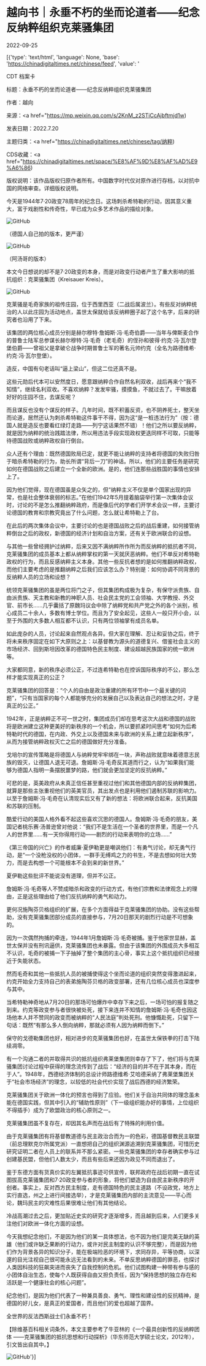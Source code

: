 # 越向书｜永垂不朽的坐而论道者——纪念反纳粹组织克莱骚集团

2022-09-25

[{'type': 'text/html', 'language': None, 'base': 'https://chinadigitaltimes.net/chinese/feed', 'value': '

CDT 档案卡

标题：永垂不朽的坐而论道者——纪念反纳粹组织克莱骚集团

作者：越向

来源：<a href="https://mp.weixin.qq.com/s/2KnM_z2STiCcAjbftmjd1w)

发表日期：2022.7.20

主题归类：<a href="https://chinadigitaltimes.net/chinese/tag/纳粹)

CDS收藏：<a href="https://chinadigitaltimes.net/space/%E8%AF%9D%E8%AF%AD%E9%A6%86)

版权说明：该作品版权归原作者所有。中国数字时代仅对原作进行存档，以对抗中国的网络审查。详细版权说明。





今天是1944年7·20政变78周年的纪念日。这场刺杀希特勒的行动，因其意义重大，富于戏剧性和传奇性，早已成为众多艺术作品的描绘对象。

![GitHub](https://chinadigitaltimes.net/chinese/files/2022/09/post-687471-632f7cb4995f4.)

（德国人自己拍的版本，更严谨）

![GitHub](https://chinadigitaltimes.net/chinese/files/2022/09/post-687471-632f7cb4addcc.png)

（阿汤哥的版本）

本文今日想说的却不是7·20政变的本身，而是对政变行动者产生了重大影响的抵抗组织：克莱骚集团（Kreisauer Kreis）。

![GitHub](https://chinadigitaltimes.net/chinese/files/2022/09/post-687471-632f7cb4b7fff.)

克莱骚是毛奇家族的祖传庄园，位于西里西亚（二战后属波兰）。有些反对纳粹统治的人以此庄园为活动地点，盖世太保就给该反纳粹圈子起了这个名字，后来的研究者也沿用了下来。

该集团的两位核心成员分别是赫尔穆特·詹姆斯·冯·毛奇伯爵——当年与俾斯麦合作的普鲁士陆军总参谋长赫尔穆特·冯·毛奇（老毛奇）的侄孙和彼得·约克·冯·瓦尔登堡伯爵——曾祖父是拿破仑战争时期普鲁士军的著名元帅约克（全名为路德维希·约克·冯·瓦尔登堡）。

造反，中国有句老话叫“逼上梁山”，但这二位还真不是。

这些元勋后代本可以安然度日，愿意跟纳粹合作自然名利双收，战后再来个“我不知情”，继续名利双收。不喜欢纳粹？发发牢骚，摸摸鱼，不就过去了。干嘛放着好好的庄园不住，去谋反呢？

而且谋反也没有个谋反的样子。几年时间，既不积蓄反资，也不阴养死士，整天坐而论道，居然还认为刺杀希特勒这件事干不得，因为这“是一桩违法行为”（按：德国人就是造反也要看红绿灯走路——列宁这话果然不错）！他们之所以要反纳粹，就是因为纳粹的统治践踏法律，所以用违法手段实现政权更迭同样不可取，只能等待德国战败或纳粹政权自行倒台。

众人还有个理由：既然德国败局已定，就更不能让纳粹的支持者将德国的失败归咎于暗杀希特勒的行为，助长所谓“背后一刀”的神话。所以，他们的主要任务是研究如何在德国战败之后建立一个全新的欧洲。是的，他们连那些战胜国的事情也安排上了。

因为他们觉得，现在德国虽是众矢之的，但“纳粹主义不仅是单个国家出现的异常，也是社会整体衰弱的标志。”在他们1942年5月提着脑袋举行第一次集体会议时，讨论的不是怎么推翻纳粹政府，而是像后代的学者们开学术会议一样，主要讨论德国的教育和宗教究竟出了什么问题，怎么就让希特勒上了台。

在此后的两次集体会议中，主要讨论的也是德国战败之后的战后重建，如何接管纳粹倒台之后的政权，新德国的经济计划和自治方案，还有关于欧洲联合的设想。

与其他一些曾经拥护过纳粹，后来又因不满纳粹所作所为而反纳粹的抵抗者不同，克莱骚集团的成员基本上都从纳粹掌权的第一天就厌恶纳粹。他们不单反对希特勒政权的行为，而且反感纳粹主义本身。其他一些反抗者想的是如何推翻纳粹政权，而他们主要考虑的是推翻纳粹之后我们应该怎么办？特别是：如何协调不同背景的反纳粹人员的立场和设想？

统领克莱骚集团的虽是两位将门之子，但其集团构成极为复杂，有保守派贵族、自由派贵族、天主教和新教的神职人员、社会民主党的工会领袖、大学教授、外交官、前市长……几乎囊括了原魏玛议会中除了纳粹党和共产党之外的各个派别，核心成员二十余人，多数有博士学位。而且为了安全起见，这些人一般只开小会，以至于外围的大多数人相互都不认识，只有两位领袖掌有成员名单。

如此庞杂的人员，讨论起来自然观点各异。但大家在理解、忍让和妥协之后，终于将未来秩序固定在如下大原则之上：以基督教为源头的道德复兴、借鉴社会主义的市场经济、回到斯坦因改革的德国特色民主制度、建设超越民族国家的统一欧洲等。

大家都同意，新的秩序必须公正，不过连希特勒也在控诉国际秩序的不公，那么怎样才能实现真正的公正？

克莱骚集团的回答是：“个人的自由是政治重建的所有环节中一个最关键的问题”，“只有当国家的每个人都能够充分的发展自己以及表达自己的想法之时，才是真正的公正。”

1942年，正是纳粹正不可一世之时，集团成员们却在思考这次大战和德国的战败将是欧洲建立这种更美好的新秩序的一个机会，所以要抓紧时间思考“如何为后希特勒时代的德国，在内政、外交上以及德国未来与欧洲的关系上建立起新秩序”，从而为接管纳粹政权灭亡之后的德国做好充分准备。

戈培尔的宣传策略是将德国人与纳粹党牢牢绑在一块，声称战败就意味着德意志民族的毁灭，让德国人退无可退。詹姆斯·冯·毛奇反其道而行之，认为“如果我们能够为德国人指明一条摆脱噩梦的路，他们就会更加坚定的反抗纳粹。”

可悲的是，英美政府从未真正信任甚至重视过他们和其他德国内部的反纳粹集团，就算是那些主张重视他们的英美官员，其出发点也是利用他们遏制苏联的影响力。以至于詹姆斯·冯·毛奇在认清现实后又有了新的想法：将欧洲联合起来，反抗美国和苏联的压制。

酷爱行动的美国人格外看不起这些喜欢沉思的德国人。詹姆斯·冯·毛奇的朋友，美国记者桃乐赛·汤普逊曾对他说：“我们不是生活在一个圣者的世界里，而是一个凡人的世界里……有一天你得用行动——剧烈的行动来表明你的立场……”

《第三帝国的兴亡》的作者威廉·夏伊勒更是嘲讽他们：有勇气讨论，却无勇气行动，是“一个没枪没权的小团体，一群手无缚鸡之力的书生，不是去想如何壮大势力，而是去构想一个可能根本不会到来的新世界。”

夏伊勒这些批评不能说没有道理，但并不公正。

詹姆斯·冯·毛奇等人不赞成暗杀和政变的行动方式，有他们宗教和法律观念上的理由，正是这些理由给了他们反抗纳粹的勇气和动力。

更何况施陶芬贝格组织的扩展，在多个方面得益于克莱骚集团的协助。没有这些帮助，没有克莱骚集团部分成员的直接参与，7月20日那天的剧烈行动是不可想象的。

因为一次偶然拘捕的牵连，1944年1月詹姆斯·冯·毛奇被捕。鉴于他家世显赫，盖世太保并没有刑讯逼供，克莱骚集团也未暴露。但由于该集团的外围成员大多相互不认识，毛奇的被捕一下子抽掉了整个集团的主心骨，事实上这个抵抗组织已经接近于失能状态。

然而毛奇和其他一些抵抗人员的被捕使得这个坐而论道的组织突然变得激进起来，约克开始全力支持自己的表弟施陶芬贝格的政变部署，还有几位核心成员也深度参与其中。

当希特勒神奇地从7月20日的那场可怕爆炸中幸存下来之后，一场可怕的报复随之到来。约克等政变参与者很快被处死，接下来连并不知情的詹姆斯·冯·毛奇也因这场他本人并不赞同的政变而被纳粹的“人民法庭”判处死刑。他慷慨赴死，只留下一句话：既然“有那么多人倒向纳粹，那就必须有人因为纳粹而倒下。”

保守的戈德勒集团也好，相对进步的克莱骚集团也好，在盖世太保铁拳的打击下陆续凋零。

有一个沟通二者的并取得共识的抵抗组织弗莱堡集团则幸存了下了，他们将与克莱骚集团讨论过程中获得的理念流传到了战后：“经济的目的并不在于其本身，而在于人”。1948年，西德经济体制的总设计师路德维希·艾哈德采纳了弗莱堡集团关于“社会市场经济”的理念，以较低的社会代价实现了战后西德的经济繁荣。

克莱骚集团关于欧洲一体化的预言也得到了应验。他们关于自治共同体的理念虽未能在德国实践，但其中引入的“辅助性原则”（下一级组织能办好的事情，上位组织不得插手）成为了欧盟政治的核心原则之一。

克莱骚集团虽不复存在，却因其名声而在战后有了特殊的利用价值。

由于克莱骚集团有将基督教道德与民主政治合而为一的色彩，德国基督教民主联盟（前总理默克尔所属党派）一直想把自己的组织渊源追溯到克莱骚集团，可惜历史研究证明二者在人员上的联系并不那么紧密。一些克莱骚集团的幸存者确实参与过创建基民盟，但他们人数太少，而且有些后来还因为政见不同而退出了。

鉴于东德方面有货真价实的左翼抵抗事迹可供宣传，联邦政府在战后初期一直在试图拔高克莱骚集团和7·20政变参与者的形象，将他们塑造为自由民主新秩序的开创者。事实上，反对西方民主制度，走有德国特色的民主道路（不设政党，地方上实行直选，州之上进行间接选举），才是克莱骚集团内部的主流意见——平心而论，魏玛民主的灾难性后果很难让他们有其他结论。

冷战高潮过去之后，更加贴近史实的研究才逐渐增多，而且越到后来，人们更多关注他们对欧洲一体化方面的设想。

今天我想纪念他们，不是因为他们的某一具体想法，也不因为他们是完美无缺的英雄（他们或许缺乏果断的行动力，或许对民主制度的认识不够完整），而是因为他们作为背景各异的知识分子，能在极端险恶的环境下，求同存异，平等协商，以深邃的目光注视自己很可能永远无法看到的未来。不单反思纳粹德国的罪恶，也探讨人类因科技的狂飙突进而丧失了自我控制的危机。他们试图构建一种带有参与感的小团体自治生态，使每个人既获得自由又担负责任，因为“保持思想的独立存在和活跃是一个健康社会的核心问题”。

纪念他们，是因为他们代表了一种兼具善良、勇气、理性和建设性的反抗精神，是德国的好儿女，是真正的爱国者，而且他们的爱也超越了国界。

全世界的反法西斯战士们永垂不朽！

【除维基百科相关词条外，本文主要参考了牛亚林的《一个最具创新性的反纳粹团体 ——克莱骚集团的抵抗思想和行动探析》（华东师范大学硕士论文，2012年），引文皆出自其中。】

![GitHub](https://chinadigitaltimes.net/chinese/files/2022/09/post-687471-632f7cb4c3f57.png)'}]